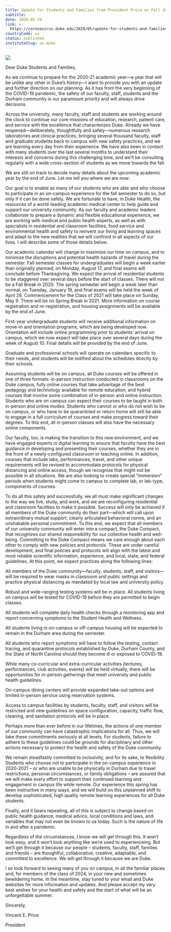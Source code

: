 ```yaml
---
title: Update for Students and Families from President Price on Fall 2020
subtitle: 
date: 2020-05-29
link: >-
  https://coronavirus.duke.edu/2020/05/update-for-students-and-families-from-president-price-on-fall-2020/
countryCode: us
status: published
instituteSlug: us-duke
---
```

![](https://coronavirus.duke.edu/wp-content/uploads/2020/03/ms-icon-310x310-1-88x88.png)

Dear Duke Students and Families,

As we continue to prepare for the 2020-21 academic year—a year that will be unlike any other in Duke’s history—I want to provide you with an update and further direction on our planning. As it has from the very beginning of the COVID-19 pandemic, the safety of our faculty, staff, students and the Durham community is our paramount priority and will always drive decisions.

Across the university, many faculty, staff and students are working around the clock to continue our core missions of education, research, patient care, and service with the excellence that characterizes Duke. Already we have reopened—deliberately, thoughtfully and safely—numerous research laboratories and clinical practices, bringing several thousand faculty, staff and graduate students back to campus with new safety practices, and we are learning every day from their experience. We have also been in contact with many students over the last several months to understand their interests and concerns during this challenging time, and we’ll be consulting regularly with a wide cross-section of students as we move towards the fall.

We are still on track to decide many details about the upcoming academic year by the end of June. Let me tell you where we are now:

Our goal is to enable as many of our students who are able and who choose to participate in an on-campus experience for the fall semester to do so, but only if it can be done safely. We are fortunate to have, in Duke Health, the resources of a world-leading academic medical center to help guide and support our university community. As our faculty and academic leaders collaborate to prepare a dynamic and flexible educational experience, we are working with medical and public health experts, as well as with specialists in residential and classroom facilities, food service and environmental health and safety to reinvent our living and learning spaces and adapt to the new realities that we will confront in all aspects of our lives. I will describe some of those details below.

Our academic calendar will change to maximize our time on campus, and to minimize the disruptions and potential health hazards of travel during the semester. Fall semester classes for undergraduates will begin a week earlier than originally planned, on Monday, August 17, and final exams will conclude before Thanksgiving. We expect the arrival of residential students to be staggered over several days before the start of classes. There will not be a Fall Break in 2020. The spring semester will begin a week later than normal, on Tuesday, January 19, and final exams will be held the week of April 26. Commencement for the Class of 2021 will take place on Sunday, May 9. There will be no Spring Break in 2021. More information on course registration and re-registration, and housing assignments will be available by the end of June.

First-year undergraduate students will receive additional information on move-in and orientation programs, which are being developed now. Orientation will include online programming prior to students’ arrival on campus, which we now expect will take place over several days during the week of August 10. Final details will be provided by the end of June.

Graduate and professional schools will operate on calendars specific to their needs, and students will be notified about the schedules directly by their schools.

Assuming students will be on campus, all Duke courses will be offered in one of three formats: in-person instruction conducted in classrooms on the Duke campus, fully online courses that take advantage of the best pedagogy and technology available for remote education, and hybrid courses that involve some combination of in-person and online instruction. Students who are on campus can expect their courses to be taught in both in-person and online modes. Students who cannot or who do not wish to be on campus, or who have to be quarantined or return home will still be able to engage in a full curriculum of courses and make progress toward their degrees. To this end, all in-person classes will also have the necessary online components.

Our faculty, too, is making the transition to this new environment, and we have engaged experts in digital learning to ensure that faculty have the best guidance in developing and presenting their courses, whether they are in the front of a newly-configured classroom or teaching online. In addition, courses that include labs, performances, travel, and other unique requirements will be revised to accommodate protocols for physical distancing and online access, though we recognize that might not be possible in all situations. We are also looking to create special “immersion” periods when students might come to campus to complete lab, or lab-type, components of courses.

To do all this safely and successfully, we all must make significant changes to the way we live, study, and work, and we are reconfiguring residential and classroom facilities to make it possible. Success will only be achieved if all members of the Duke community do their part—which will call upon extraordinary mutual support, clearly articulated behavioral norms, and an unshakable personal commitment. To this end, we expect that all members of our university community will enter into a compact, the Duke Compact, that recognizes our shared responsibility for our collective health and well-being. Committing to the Duke Compact means we care enough about each other to comply with new policies and protocols. These are under careful development, and final policies and protocols will align with the latest and most reliable scientific information, experience, and local, state, and federal guidelines. At this point, we expect practices along the following lines:

All members of the Duke community—faculty, students, staff, and visitors—will be required to wear masks in classroom and public settings and practice physical distancing as mandated by local law and university policy.

Robust and wide-ranging testing systems will be in place. All students living on campus will be tested for COVID-19 before they are permitted to begin classes.

All students will complete daily health checks through a monitoring app and report concerning symptoms to the Student Health and Wellness.

All students living in on-campus or off-campus housing will be expected to remain in the Durham area during the semester.

All students who report symptoms will have to follow the testing, contact tracing, and quarantine protocols established by Duke, Durham County, and the State of North Carolina should they become ill or exposed to COVID-19.

While many co-curricular and extra-curricular activities (lectures, performances, club activities, events) will be held virtually, there will be opportunities for in-person gatherings that meet university and public health guidelines.

On-campus dining centers will provide expanded take-out options and limited in-person service using reservation systems.

Access to campus facilities by students, faculty, staff, and visitors will be restricted and new guidelines on space configuration, capacity, traffic flow, cleaning, and sanitation protocols will be in place.

Perhaps more than ever before in our lifetimes, the actions of one member of our community can have catastrophic implications for all. Thus, we will take these commitments seriously at all levels. For students, failure to adhere to these guidelines could be grounds for disciplinary and other actions necessary to protect the health and safety of the Duke community.

We remain steadfastly committed to inclusivity, and for its sake, to flexibility. Students who choose not to participate in the on-campus experience in 2020-2021 – or who are unable to be physically in Durham due to travel restrictions, personal circumstances, or family obligations – are assured that we will make every effort to support their continued learning and engagement in campus life while remote. Our experience this spring has been instructive in many ways, and we will build on this unplanned shift to develop sophisticated, high quality remote learning experiences for all Duke students.

Finally, and it bears repeating, all of this is subject to change based on public health guidance, medical advice, local conditions and laws, and variables that may not even be known to us today. Such is the nature of life in and after a pandemic.

Regardless of the circumstances, I know we will get through this. It won’t look easy, and it won’t look anything like we’re used to experienceing. But we’ll get through it because our people – students, faculty, staff, families and friends – are thoughtful, collaborative, creative, adaptable, and committed to excellence. We will get through it because we are Duke.

I so look forward to seeing many of you on campus, in all the familiar places and, for members of the class of 2024, in your new and sometimes bewildering home. In the meantime, stay tuned to your email and Duke websites for more information and updates. And please accept my very best wishes for your health and safety and the start of what will be an unforgettable summer.

Sincerely,

Vincent E. Price

President